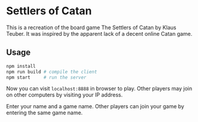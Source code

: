 # Settlers of Catan

This is a recreation of the board game The Settlers of Catan by Klaus Teuber.
It was inspired by the apparent lack of a decent online Catan game.

## Usage

```bash
npm install
npm run build # compile the client
npm start     # run the server
```

Now you can visit `localhost:8888` in browser to play. Other players may join on other
computers by visiting your IP address.

Enter your name and a game name. Other players can join your game by entering the same
game name.
